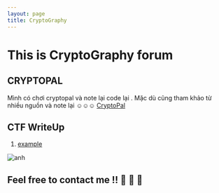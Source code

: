 ```yaml
---
layout: page
title: CryptoGraphy
---
```

# This is CryptoGraphy forum

 
## CRYPTOPAL  
Mình có chơi cryptopal và note lại code lại . Mặc dù cũng tham khảo từ nhiều nguồn và note lại ☺️☺️☺️
[CryptoPal](https://github.com/hacmao/Cryptopal) 

## CTF WriteUp
  
1. [example](https://kamithanthanh.github.io/Crypto/2015-02-28-test-markdown/)

![anh](https://www.isara.com/wp-content/uploads/2018/06/blog-image-1-1.jpg)  



## Feel free to contact me !! 🚩  🚩  🚩 
